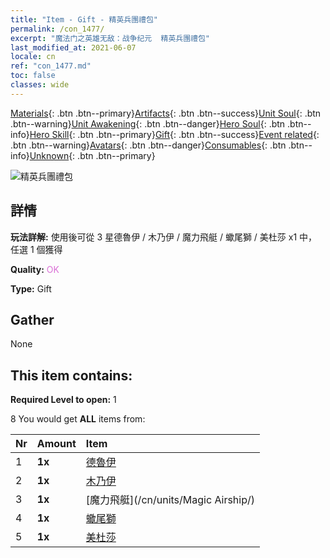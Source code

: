 ```yaml
---
title: "Item - Gift - 精英兵團禮包"
permalink: /con_1477/
excerpt: "魔法门之英雄无敌：战争纪元  精英兵團禮包"
last_modified_at: 2021-06-07
locale: cn
ref: "con_1477.md"
toc: false
classes: wide
---
```

 [Materials](/ItemsCN/){: .btn .btn--primary}[Artifacts](/ItemsCN/Artifacts/){: .btn .btn--success}[Unit Soul](/ItemsCN/UnitSoul/){: .btn .btn--warning}[Unit Awakening](/ItemsCN/UnitAwakening/){: .btn .btn--danger}[Hero Soul](/ItemsCN/HeroSoul/){: .btn .btn--info}[Hero Skill](/ItemsCN/HeroSkill/){: .btn .btn--primary}[Gift](/ItemsCN/Gift/){: .btn .btn--success}[Event related](/ItemsCN/Events/){: .btn .btn--warning}[Avatars](/ItemsCN/Avatars/){: .btn .btn--danger}[Consumables](/ItemsCN/Consumables/){: .btn .btn--info}[Unknown](/ItemsCN/Unknown/){: .btn .btn--primary}

 ![精英兵團禮包](/images/t/i_907055.png)

## 詳情
 **玩法詳解:** 使用後可從 3 星德魯伊 / 木乃伊 / 魔力飛艇 / 蠍尾獅 / 美杜莎 x1 中，任選 1 個獲得

 **Quality:** <span style="color: #DA70D6">OK</span>

 **Type:** Gift

## Gather

  None

## This item contains:

 **Required Level to open:** 1

 8 You would get **ALL** items  from:

  | Nr | Amount |     Item    |
  |:---|:-------|:------------|
  | 1 |  **1x** | [德魯伊](/cn/units/Druid/) |  | 
  | 2 |  **1x** | [木乃伊](/cn/units/Mummy/) |  | 
  | 3 |  **1x** | [魔力飛艇](/cn/units/Magic Airship/) |  | 
  | 4 |  **1x** | [蠍尾獅](/cn/units/Manticore/) |  | 
  | 5 |  **1x** | [美杜莎](/cn/units/Medusa/) |  | 
